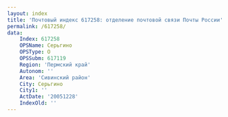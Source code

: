 ```yaml
---
layout: index
title: 'Почтовый индекс 617258: отделение почтовой связи Почты России'
permalink: /617258/
data:
    Index: 617258
    OPSName: Серьгино
    OPSType: О
    OPSSubm: 617119
    Region: 'Пермский край'
    Autonom: ''
    Area: 'Сивинский район'
    City: Серьгино
    City1: ''
    ActDate: '20051228'
    IndexOld: ''
---
```

